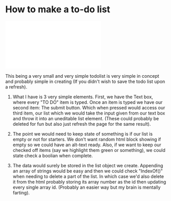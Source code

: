 # How to make a to-do list

![toDo](./ToDo.md "To Do low Fedelity")

This being a very small and very simple todolist is very simple in concept and probably simple in creating (If you didn't wish to save the todo list upon a refresh).

1) What I have is 3 very simple elements.
First, we have the Text box, where every "TO DO" item is typed.  Once an item is typed we have our second item: The submit button.  Which when pressed would access our third item, our list which we would take the input given from our text box and throw it into an uneditable list element. (These could probably be deleted for fun but also just refresh the page for the same result).

3) The point we would need to keep state of something is if our list is empty or not for starters.  We don't want random html block showing if empty so we could have an alt-text ready.  Also, if we want to keep our checked off items (say we highlight them green or something), we could state check a boolian when complete.

4) The data would surely be stored in the list object we create.  Appending an array of strings would be easy and then we could check "IndexOf()" when needing to delete a part of the list.  In which case we'd also delete it from the html probably storing its array number as the id then updating every single array id.  (Probably an easier way but my brain is mentally farting).